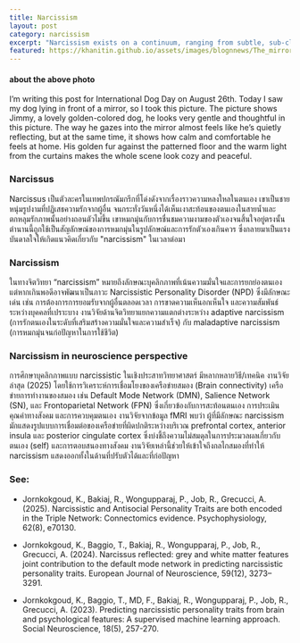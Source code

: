 ```yaml
---
title: Narcissism
layout: post
category: narcissism
excerpt: "Narcissism exists on a continuum, ranging from subtle, sub-clinical traits to the pathological condition of Narcissistic Personality Disorder (NPD), with each manifestation impacting mental health and interpersonal relationships to varying degrees."
featured: https://khanitin.github.io/assets/images/blognnews/The_mirror_with_jimmy.jpg
---
```

#### about the above photo
I’m writing this post for International Dog Day on August 26th. Today I saw my dog lying in front of a mirror, so I took this picture.
The picture shows Jimmy, a lovely golden-colored dog, he looks very gentle and thoughtful in this picture. The way he gazes into the mirror almost feels like he’s quietly reflecting, but at the same time, it shows how calm and comfortable he feels at home. His golden fur against the patterned floor and the warm light from the curtains makes the whole scene look cozy and peaceful.

### Narcissus
Narcissus เป็นตัวละครในเทพปกรณัมกรีกที่โด่งดังจากเรื่องราวความหลงใหลในตนเอง เขาเป็นชายหนุ่มรูปงามที่ปฏิเสธความรักจากผู้อื่น จนกระทั่งวันหนึ่งได้เห็นเงาสะท้อนของตนเองในสายน้ำและตกหลุมรักภาพนั้นอย่างถอนตัวไม่ขึ้น เขาหมกมุ่นกับการชื่นชมความงามของตัวเองจนสิ้นใจอยู่ตรงนั้น ตำนานนี้ถูกใช้เป็นสัญลักษณ์ของการหมกมุ่นในรูปลักษณ์และการรักตัวเองเกินควร ซึ่งกลายมาเป็นแรงบันดาลใจให้เกิดแนวคิดเกี่ยวกับ "narcissism" ในเวลาต่อมา

### Narcissism
ในทางจิตวิทยา “narcissism” หมายถึงลักษณะบุคลิกภาพที่เน้นความมั่นใจและการยกย่องตนเอง แต่หากเกินพอดีอาจพัฒนาเป็นภาวะ Narcissistic Personality Disorder (NPD) ซึ่งมีลักษณะเด่น เช่น การต้องการการยอมรับจากผู้อื่นตลอดเวลา การขาดความเห็นอกเห็นใจ และความสัมพันธ์ระหว่างบุคคลที่เปราะบาง งานวิจัยด้านจิตวิทยาแยกความแตกต่างระหว่าง adaptive narcissism (การรักตนเองในระดับที่เสริมสร้างความมั่นใจและความสำเร็จ) กับ maladaptive narcissism (การหมกมุ่นจนก่อปัญหาในการใช้ชีวิต)

### Narcissism in neuroscience perspective
การศึกษาบุคลิกภาพแบบ narcissistic ในเชิงประสาทวิทยาศาสตร์ มีหลากหลายวิธี/เทคนิค งานวิจัยล่าสุด (2025) โดยใช้การวิเคราะห์การเชื่อมโยงของเครือข่ายสมอง (Brain connectivity)  เครือข่ายการทำงานของสมอง เช่น Default Mode Network (DMN), Salience Network (SN), และ Frontoparietal Network (FPN) ซึ่งเกี่ยวข้องกับการสะท้อนตนเอง การประเมินคุณค่าทางสังคม และการควบคุมตนเอง งานวิจัยจากข้อมูล fMRI พบว่า ผู้ที่มีลักษณะ narcissism มักแสดงรูปแบบการเชื่อมต่อของเครือข่ายที่ผิดปกติระหว่างบริเวณ prefrontal cortex, anterior insula และ posterior cingulate cortex ซึ่งบ่งชี้ถึงความไม่สมดุลในการประมวลผลเกี่ยวกับ ตนเอง (self) และการตอบสนองทางสังคม งานวิจัยเหล่านี้ช่วยให้เข้าใจถึงกลไกสมองที่ทำให้ narcissism แสดงออกทั้งในด้านที่ปรับตัวได้และที่ก่อปัญหา

### See:
* Jornkokgoud, K., Bakiaj, R., Wongupparaj, P., Job, R., Grecucci, A. (2025). Narcissistic and Antisocial Personality Traits are both encoded in the Triple Network: Connectomics evidence. Psychophysiology, 62(8), e70130.

* Jornkokgoud, K., Baggio, T., Bakiaj, R., Wongupparaj, P., Job, R., Grecucci, A. (2024). Narcissus reflected: grey and white matter features joint contribution to the default mode network in predicting narcissistic personality traits. European Journal of Neuroscience, 59(12), 3273–3291.

* Jornkokgoud, K., Baggio, T., MD, F., Bakiaj, R., Wongupparaj, P., Job, R., Grecucci, A. (2023). Predicting narcissistic personality traits from brain and psychological features: A supervised machine learning approach. Social Neuroscience, 18(5), 257-270.